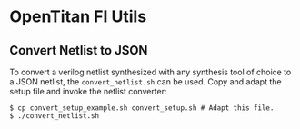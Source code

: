 # OpenTitan FI Utils
## Convert Netlist to JSON
To convert a verilog netlist synthesized with any synthesis tool of choice to a
JSON netlist, the `convert_netlist.sh` can be used. Copy and adapt the setup
file and invoke the netlist converter:
```console
$ cp convert_setup_example.sh convert_setup.sh # Adapt this file.
$ ./convert_netlist.sh
```